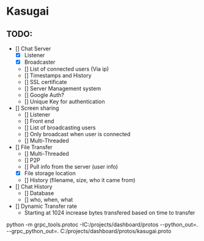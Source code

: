 # Kasugai

## TODO:

- [] Chat Server
    - [X] Listener
    - [X] Broadcaster
    - [] List of connected users (Via ip)
    - [] Timestamps and History
    - [] SSL certificate
    - [] Server Management system
    - [] Google Auth?
    - [] Unique Key for authentication
- [] Screen sharing
    - [] Listener
    - [] Front end
    - [] List  of broadcasting users
    - [] Only broadcast when user is connected
    - [] Multi-Threaded
- [] File Transfer
    - [] Multi-Threaded
    - [] P2P 
    - [] Pull info from the server (user info)
    - [X] File storage location
    - [] History (filename, size, who it came from)
- [] Chat History
    - [] Database
    - [] who, when, what
- [] Dynamic Transfer rate
    - Starting at 1024 increase bytes transfered based on time to transfer

python -m grpc_tools.protoc -IC:/projects/dashboard/protos --python_out=. --grpc_python_out=. C:/projects/dashboard/protos/kasugai.proto